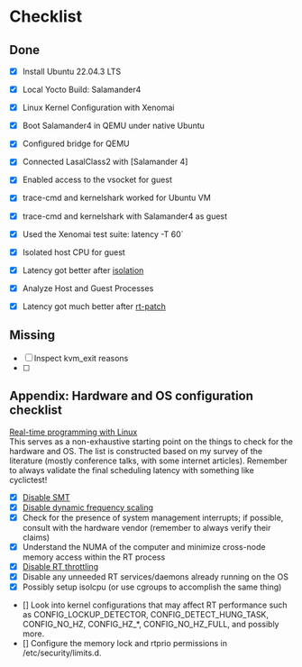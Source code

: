 # Checklist

## Done
- [x] Install Ubuntu 22.04.3 LTS
- [x] Local Yocto Build: Salamander4 
- [x] Linux Kernel Configuration with Xenomai
- [x] Boot Salamander4 in QEMU under native Ubuntu 
- [x] Configured bridge for QEMU
- [x] Connected LasalClass2 with [Salamander 4]
- [x] Enabled access to the vsocket for guest
- [x] trace-cmd and kernelshark worked for Ubuntu VM
- [x] trace-cmd and kernelshark with Salamander4 as guest 
- [x] Used the Xenomai test suite: latency -T 60` 
- [x] Isolated host CPU for guest
- [x] Latency got better after [isolation](../general/protocol.md#max-latency-with-taskset)
- [x] Analyze Host and Guest Processes
- [x] Latency got much better after [rt-patch](../general/protocol.md#max-latency-with-rt)


## Missing
- [ ] Inspect kvm_exit reasons
- [ ] 


## Appendix: Hardware and OS configuration checklist
[Real-time programming with Linux](https://shuhaowu.com/blog/2022/02-linux-rt-appdev-part2.html)  
This serves as a non-exhaustive starting point on the things to check for the hardware and OS. The list is constructed based on my survey of the literature (mostly conference talks, with some internet articles). Remember to always validate the final scheduling latency with something like cyclictest!

- [x] [Disable SMT](protocol.md#disable-simultaneous-multithreading)
- [x] [Disable dynamic frequency scaling](protocol.md/#disable-dynamic-frequency-scaling)
- [x] Check for the presence of system management interrupts; if possible, consult with the hardware vendor (remember to always verify their claims)
- [x] Understand the NUMA of the computer and minimize cross-node memory access within the RT process
- [x] [Disable RT throttling](protocol.md#disable-rt-throttling)
- [x] Disable any unneeded RT services/daemons already running on the OS
- [x] Possibly setup isolcpu (or use cgroups to accomplish the same thing)
- [] Look into kernel configurations that may affect RT performance such as CONFIG_LOCKUP_DETECTOR, CONFIG_DETECT_HUNG_TASK, CONFIG_NO_HZ, CONFIG_HZ_*, CONFIG_NO_HZ_FULL, and possibly more.
- [] Configure the memory lock and rtprio permissions in /etc/security/limits.d.